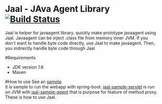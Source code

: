 # Jaal - JAva Agent Library [![Build Status](https://travis-ci.org/jcooky/jaal.svg)](https://travis-ci.org/jcooky/jaal)

Jaal is helper for javaagent library. quickly make prototype javaagent using Jaal. Javaagent can be inject .class file from memory inner JVM. If you don`t want to handle byte code directly, use Jaal to make javaagent. Then, you indirectly handle byte code through Jaal

#Requirements
* JDK version 1.6
* Maven

#How to use
See an [sample](https://github.com/jcooky/jaal/tree/master/jaal-sample-servlet).<br>
It is sample to run the webapp with spring-boot. [jaal-sample-servlet](https://github.com/jcooky/jaal/tree/master/jaal-sample-servlet) is run on JVM with [jaal-sample-agent](https://github.com/jcooky/jaal/tree/master/jaal-sample-agent) that is purpose for feature of method proxy.
These is how to use Jaal.